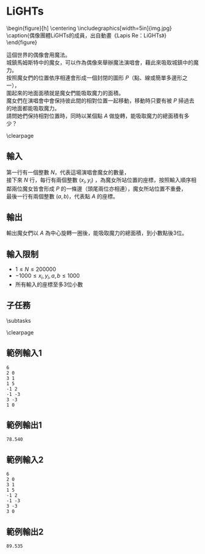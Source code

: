 # LiGHTs

\begin{figure}[h]
\centering
\includegraphics[width=5in]{img.jpg}
\caption{偶像團體LiGHTs的成員，出自動畫《Lapis Re：LiGHTs》}
\end{figure}

這個世界的偶像會用魔法。  
城鎮馬姆斯特中的魔女，可以作為偶像來舉辦魔法演唱會，藉此來吸取城鎮中的魔力。  
按照魔女們的位置依序相連會形成一個封閉的圖形 $P$（點、線或簡單多邊形之一），  
圍起來的地面面積就是魔女們能吸取魔力的面積。  
魔女們在演唱會中會保持彼此間的相對位置一起移動，移動時只要有被 $P$ 掃過去的地面都能吸取魔力。  
請問她們保持相對位置時，同時以某個點 $A$ 做旋轉，能吸取魔力的總面積有多少？  

\clearpage

## 輸入
第一行有一個整數 $N$，代表這場演唱會魔女的數量，  
接下來 $N$ 行，每行有兩個整數 $(x_i, y_i)$ ，為魔女所站位置的座標，按照輸入順序相鄰兩位魔女皆會形成 $P$ 的一條邊（頭尾兩位亦相連），魔女所站位置不重疊，  
最後一行有兩個整數 $(a, b)$，代表點 $A$ 的座標。  

## 輸出
輸出魔女們以 $A$ 為中心旋轉一圈後，能吸取魔力的總面積，到小數點後3位。  

## 輸入限制
 - $1 \leq N \leq 200000$
 - $-1000 \leq x_i, y_i, a, b \leq 1000$
 - 所有輸入的座標至多3位小數

## 子任務
\subtasks

\clearpage

## 範例輸入1
```
6
2 0
3 1
1 5
-1 2
-1 -3
3 -3
1 0
```

## 範例輸出1
```
78.540
```

## 範例輸入2
```
6
2 0
3 1
1 5
-1 2
-1 -3
3 -3
3 0
```

## 範例輸出2
```
89.535
```
